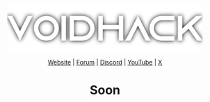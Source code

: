 <div align="center">
<p>
    <img width="450" src="assets/vh.png">
</p>

[Website]() |
[Forum]() |
[Discord]() |
[YouTube]() |
[X]()
# **Soon**

</div>
